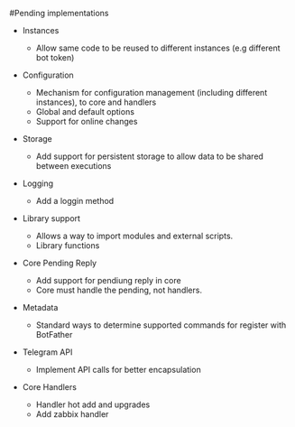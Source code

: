#Pending implementations


* Instances
	* Allow same code to be reused to different instances (e.g different bot token)
	
* Configuration
	* Mechanism for configuration management (including different instances), to core and handlers
	* Global and default options
	* Support for online changes

* Storage
	* Add support for persistent storage to allow data to be shared between executions
	
* Logging
	* Add a loggin method
	
* Library support
	* Allows a way to import modules and external scripts.
	* Library functions
	
* Core Pending Reply
	* Add support for pendiung reply in core
	* Core must handle the pending, not handlers.
		
* Metadata
	* Standard ways to determine supported commands for register with BotFather

* Telegram API
	* Implement API calls for better encapsulation
	
* Core Handlers
	* Handler hot add and upgrades
	* Add zabbix handler